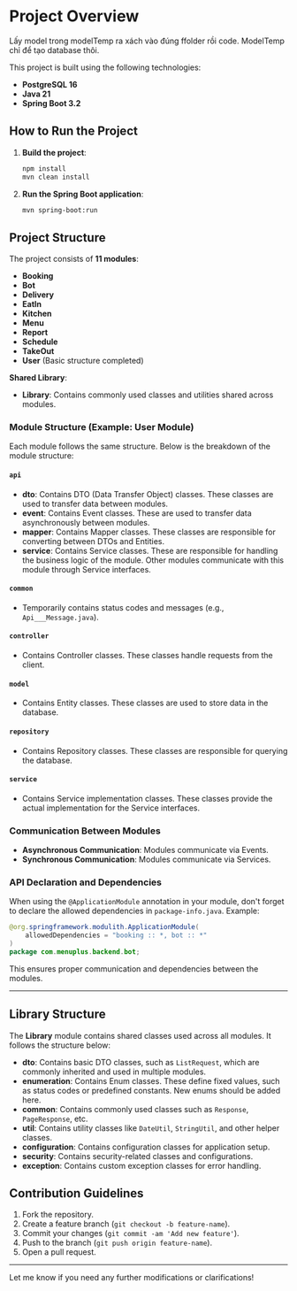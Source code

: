 # Project Overview

Lấy model trong modelTemp ra xách vào đúng ffolder rồi code. ModelTemp chỉ để tạo database thôi.

This project is built using the following technologies:

- **PostgreSQL 16**
- **Java 21**
- **Spring Boot 3.2**

## How to Run the Project

1. **Build the project**:

   ```bash
   npm install
   mvn clean install
   ```

2. **Run the Spring Boot application**:

   ```bash
   mvn spring-boot:run
   ```

## Project Structure

The project consists of **11 modules**:

- **Booking**
- **Bot**
- **Delivery**
- **EatIn**
- **Kitchen**
- **Menu**
- **Report**
- **Schedule**
- **TakeOut**
- **User** (Basic structure completed)

**Shared Library**:
- **Library**: Contains commonly used classes and utilities shared across modules.

### Module Structure (Example: User Module)

Each module follows the same structure. Below is the breakdown of the module structure:

#### `api`
- **dto**: Contains DTO (Data Transfer Object) classes. These classes are used to transfer data between modules.
- **event**: Contains Event classes. These are used to transfer data asynchronously between modules.
- **mapper**: Contains Mapper classes. These classes are responsible for converting between DTOs and Entities.
- **service**: Contains Service classes. These are responsible for handling the business logic of the module. Other modules communicate with this module through Service interfaces.

#### `common`
- Temporarily contains status codes and messages (e.g., `Api___Message.java`).

#### `controller`
- Contains Controller classes. These classes handle requests from the client.

#### `model`
- Contains Entity classes. These classes are used to store data in the database.

#### `repository`
- Contains Repository classes. These classes are responsible for querying the database.

#### `service`
- Contains Service implementation classes. These classes provide the actual implementation for the Service interfaces.

### Communication Between Modules

- **Asynchronous Communication**: Modules communicate via Events.
- **Synchronous Communication**: Modules communicate via Services.

### API Declaration and Dependencies

When using the `@ApplicationModule` annotation in your module, don't forget to declare the allowed dependencies in `package-info.java`. Example:

```java
@org.springframework.modulith.ApplicationModule(
    allowedDependencies = "booking :: *, bot :: *"
)
package com.menuplus.backend.bot;
```

This ensures proper communication and dependencies between the modules.

---

## Library Structure

The **Library** module contains shared classes used across all modules. It follows the structure below:

- **dto**: Contains basic DTO classes, such as `ListRequest`, which are commonly inherited and used in multiple modules.
- **enumeration**: Contains Enum classes. These define fixed values, such as status codes or predefined constants. New enums should be added here.
- **common**: Contains commonly used classes such as `Response`, `PageResponse`, etc.
- **util**: Contains utility classes like `DateUtil`, `StringUtil`, and other helper classes.
- **configuration**: Contains configuration classes for application setup.
- **security**: Contains security-related classes and configurations.
- **exception**: Contains custom exception classes for error handling.

## Contribution Guidelines

1. Fork the repository.
2. Create a feature branch (`git checkout -b feature-name`).
3. Commit your changes (`git commit -am 'Add new feature'`).
4. Push to the branch (`git push origin feature-name`).
5. Open a pull request.

---

Let me know if you need any further modifications or clarifications!